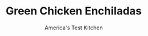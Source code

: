 ---
layout: ../../layouts/MarkdownPostLayout.astro
title: Green Chicken Enchiladas
author: America's Test Kitchen
pubDate: 2023-03-15
description: "No, theres no such thing as green chicken. The green in this easy dish comes from green enchilada sauce."
image_url: https://res.cloudinary.com/hksqkdlah/image/upload/ar_1:1,c_fill,dpr_2.0,f_auto,fl_lossy.progressive.strip_profile,g_faces:auto,q_auto:low,w_344/7673_sfs-chickenenchiladas-ii-07-279958
tags: ["Main Courses","Mexican","Cheese","Chicken","Weeknight","30-Minute Suppers"]
calories: 
protein: 
carbohydrates: 
fats: 
fiber: 
ingredients: ["2 , (10-ounce) cans green enchilada sauce","1 1/4 cups, chopped fresh cilantro leaves","1 , rotisserie chicken, skin discarded, meat shredded into bite-sized pieces (about 3 cups)","2 1/2 cups, shredded Mexican cheese blend (see note)",", Salt and pepper","12 , (6-inch) corn tortillas"]
serves: 6
time: "30 minutes"
instructions: ["Adjust oven rack to middle position and heat oven to 400 degrees. Grease 13- by 9-inch baking dish. Puree enchilada sauce and 1 cup cilantro in blender. Combine 1 cup enchilada sauce mixture, chicken, and 1½ cups cheese in large bowl and toss to combine. Season with salt and pepper.","Wrap tortillas in clean kitchen towel and microwave until pliable, 30 to 90 seconds. Top each tortilla with ¼ cup chicken mixture and roll tightly. Arrange, seam-side down, in prepared baking dish. Spray lightly with cooking spray, then top with additional 1 cup enchilada sauce mixture and remaining cheese. Bake until cheese is melted and enchiladas are heated through, 15 to 20 minutes. Sprinkle with remaining cilantro. Serve, passing remaining sauce at table."]
nutrition: undefined
notes: "You can use shredded mild cheddar cheese in place of the Mexican blend."
---